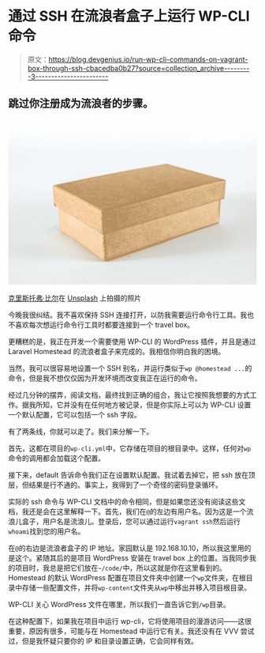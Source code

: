 # 通过 SSH 在流浪者盒子上运行 WP-CLI 命令

> 原文：<https://blog.devgenius.io/run-wp-cli-commands-on-vagrant-box-through-ssh-cbacedba0b27?source=collection_archive---------3----------------------->

## 跳过你注册成为流浪者的步骤。

![](img/12ab6bad36c743fa7a837e8368105719.png)

[克里斯托弗·比尔](https://unsplash.com/@umbra_media?utm_source=medium&utm_medium=referral)在 [Unsplash](https://unsplash.com?utm_source=medium&utm_medium=referral) 上拍摄的照片

今晚我很纠结。我不喜欢保持 SSH 连接打开，以防我需要运行命令行工具。我也不喜欢每次想运行命令行工具时都要连接到一个 travel box。

更糟糕的是，我正在开发一个需要使用 WP-CLI 的 WordPress 插件，并且是通过 Laravel Homestead 的流浪者盒子来完成的。我相信你明白我的困境。

当然，我可以很容易地设置一个 SSH 别名，并运行类似于`wp @homestead ...`的命令，但是我不想仅仅因为开发环境而改变我正在运行的命令。

经过几分钟的摆弄，阅读文档，最终找到正确的组合，我让它按照我想要的方式工作。据我所知，它并没有在任何地方被记录，但是你实际上可以为 WP-CLI 设置一个默认配置，它可以包括一个 ssh 字段。

有了两条线，你就可以走了。我们来分解一下。

首先，这都在项目的`wp-cli.yml`中，它存储在项目的根目录中。这样，任何对`wp`命令的调用都会加载这个配置。

接下来，default 告诉命令我们正在设置默认配置。我试着去掉它，把 ssh 放在顶层，但结果是行不通的。事实上，我得到了一个奇怪的密码登录循环。

实际的 ssh 命令与 WP-CLI 文档中的命令相同，但是如果您还没有阅读这些文档，我还是会在这里解释一下。首先，我们在`@`的左边有用户名。因为这是一个流浪儿盒子，用户名是流浪儿。登录后，您可以通过运行`vagrant ssh`然后运行`whoami`找到您的用户名。

在`@`的右边是流浪者盒子的 IP 地址。家园默认是 192.168.10.10，所以我这里用的是这个。紧随其后的是项目 WordPress 安装在 travel box 上的位置。当我同步我的项目时，我总是把它们放在`~/code/`中，所以这就是你在这里看到的。Homestead 的默认 WordPress 配置在项目文件夹中创建一个`wp`文件夹，在根目录中存储一些配置文件，并将`wp-content`文件夹从`wp`中移出并移入项目根目录。

WP-CLI 关心 WordPress 文件在哪里，所以我们一直告诉它到`/wp`目录。

在这种配置下，如果我在项目中运行 wp-cli，它将使用项目的漫游访问——这很重要，原因有很多，可能与在 Homestead 中运行它有关。我还没有在 VVV 尝试过，但是我怀疑只要你的 IP 和目录设置正确，它会同样有效。